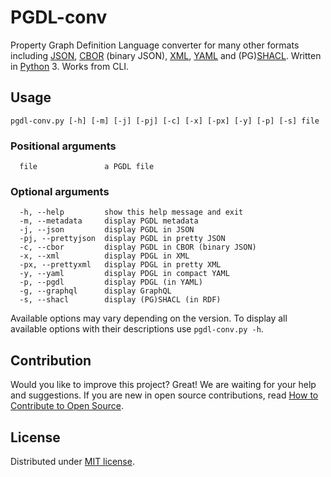 # PGDL-conv

Property Graph Definition Language converter for many other formats including [JSON](https://www.json.org/), [CBOR](http://cbor.io/) (binary JSON), [XML](https://www.w3.org/XML/), [YAML](https://yaml.org/) and (PG)[SHACL](https://www.w3.org/TR/shacl/). Written in [Python](https://www.python.org/) 3. Works from CLI.

## Usage

```shell
pgdl-conv.py [-h] [-m] [-j] [-pj] [-c] [-x] [-px] [-y] [-p] [-s] file
```

### Positional arguments

```shell
  file               a PGDL file
```

### Optional arguments

```shell
  -h, --help         show this help message and exit
  -m, --metadata     display PGDL metadata
  -j, --json         display PGDL in JSON
  -pj, --prettyjson  display PGDL in pretty JSON
  -c, --cbor         display PGDL in CBOR (binary JSON)
  -x, --xml          display PDGL in XML
  -px, --prettyxml   display PDGL in pretty XML
  -y, --yaml         display PDGL in compact YAML
  -p, --pgdl         display PDGL (in YAML)
  -g, --graphql      display GraphQL
  -s, --shacl        display (PG)SHACL (in RDF)
```

Available options may vary depending on the version. To display all available options with their descriptions use ``pgdl-conv.py -h``.

## Contribution

Would you like to improve this project? Great! We are waiting for your help and suggestions. If you are new in open source contributions, read [How to Contribute to Open Source](https://opensource.guide/how-to-contribute/).

## License

Distributed under [MIT license](https://github.com/domel/PGDL-conv/blob/master/LICENSE).